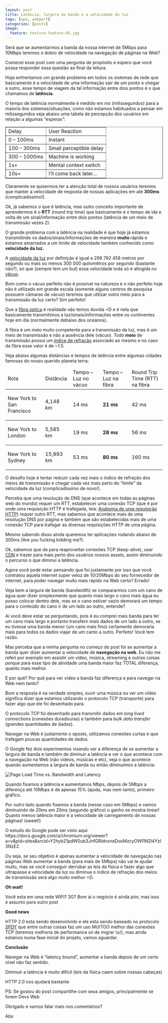 ```yaml
---
layout: post
title: Latência, largura de banda e a velocidade da luz
tags: [wpo, webperf]
categories: [posts]
image:
  feature: texture-feature-05.jpg
---
```

<p>Será que se aumentarmos a banda da nossa internet de 5Mbps para 10Mbps teremos o dobro de velocidade na navegação de páginas na Web?</p>
<p>Comecei esse post com uma pergunta de propósito e espero que você possa responder essa questão ao final da leitura.</p>
<p>Hoje enfrentamos um grande problema em todos os sistemas de rede que basicamente é a velocidade de uma informação sair de um ponto e chegar a outro, esse tempo de viagem da tal informação entre dois pontos é o que chamamos de <strong>latência</strong>.</p>
<p>O tempo de latência normalmente é medido em <em>ms</em> (milissegundos) para a maioria dos sistemas/situações, como não estamos habituados a pensar em milissegundos veja abaixo uma tabela de percepção dos usuários em relação a algumas &#8220;esperas&#8221;:</p>
<table class="delay" width="100%" border="1">
<tbody>
<tr>
<td class="header">Delay</td>
<td class="header">User Reaction</td>
</tr>
<tr>
<td class="green">0 &#8211; 100ms</td>
<td>Instant</td>
</tr>
<tr>
<td>100 &#8211; 300ms</td>
<td>Small perceptible delay</td>
</tr>
<tr>
<td>300 &#8211; 1000ms</td>
<td>Machine is working</td>
</tr>
<tr>
<td class="red">1s+</td>
<td>Mental context switch</td>
</tr>
<tr>
<td class="red">10s+</td>
<td>I&#8217;ll come back later&#8230;</td>
</tr>
</tbody>
</table>
<p>Claramente se quisermos ter a atenção total de nossos usuários teremos que manter a velocidade de resposta de nossas aplicações em até <strong>300ms</strong> (complicadíssimo!).</p>
<p>Ok, já sabemos o que é latência, mas outro conceito importante de aprendermos é o <strong>RTT</strong> (round trip time) que basicamente é o tempo de ida e volta de um sinal/informação entre dois pontos (latência de um meio de transmissão vezes 2).</p>
<p>O grande problema com a latência na realidade é que hoje já estamos transmitindo os dados/sinais/informações de maneira <strong>muito </strong>rápida e estamos amarrados a um limite de velocidade também conhecido como <strong>velocidade da luz.</strong></p>
<p>A <a title="velocidade da luz" href="http://pt.wikipedia.org/wiki/Velocidade_da_luz" target="_blank">velocidade da luz</a> por definição é igual a 299 792 458 metros por segundo ou mais ou menos 300 000 quilomêtros por segundo (bastante não?), só que (sempre tem um but) essa velocidade toda só é atingida no <a title="vácuo" href="http://pt.wikipedia.org/wiki/V%C3%A1cuo" target="_blank">vácuo</a>.</p>
<p>Bom como o vácuo perfeito não é possível na natureza e o não perfeito hoje não é utilizado em grande escala (somente alguns centros de pesquisa possuem câmaras de vácuo) teremos que utilizar outro meio para a transmissão da luz certo? Sim perfeito!</p>
<p>Que a <a title="fibra óptica" href="http://pt.wikipedia.org/wiki/Fibra_%C3%B3ptica" target="_blank">fibra óptica</a> é realidade não temos duvida =D e é nela que basicamente transmitimos a luz/sinais/informações entre os continentes hoje em dia (normalmente debaixo dos oceanos).</p>
<p>A fibra é um meio muito competente para a transmissão da luz, mas é um meio de transmissão e não a ausência dele (vácuo). Todo <strong>meio </strong>de transmissão possui um <a title="índice de refração" href="http://pt.wikipedia.org/wiki/%C3%8Dndice_de_refra%C3%A7%C3%A3o" target="_blank">índice de refração</a> associado ao mesmo e no caso da fibra esse valor é de ~1.5.</p>
<p>Veja abaixo algumas distâncias e tempos de latência entre algumas cidades famosas do nosso querido planeta terra:</p>
<table style="width: 100%; border-collapse: collapse;">
<colgroup>
<col class="col_1" />
<col class="col_2" />
<col class="col_3" />
<col class="col_4" />
<col class="col_5" /> </colgroup>
<thead>
<tr>
<td style="border-bottom: 0.5pt solid;">Rota</td>
<td style="border-bottom: 0.5pt solid;">Distância</td>
<td style="border-bottom: 0.5pt solid;">Tempo &#8211; Luz no vácuo</td>
<td style="border-bottom: 0.5pt solid;">Tempo &#8211; Luz na fibra</td>
<td style="border-bottom: 0.5pt solid;">Round Trip Time (RTT) na fibra</td>
</tr>
</thead>
<tbody>
<tr>
<td style="border-bottom: 0.5pt solid;">
<p id="new_york_to_san">New York to San Francisco</p>
</td>
<td style="border-bottom: 0.5pt solid;">
<p id="km_id1">4,148 km</p>
</td>
<td style="border-bottom: 0.5pt solid;">
<p id="ms_id1">14 ms</p>
</td>
<td style="border-bottom: 0.5pt solid;">
<p id="ms_id2"><span class="strong"><strong>21 ms</strong></span></p>
</td>
<td style="border-bottom: 0.5pt solid;">
<p id="ms_id3">42 ms</p>
</td>
</tr>
<tr>
<td style="border-bottom: 0.5pt solid;">
<p id="new_york_to_lon">New York to London</p>
</td>
<td style="border-bottom: 0.5pt solid;">
<p id="km_id2">5,585 km</p>
</td>
<td style="border-bottom: 0.5pt solid;">
<p id="ms_id4">19 ms</p>
</td>
<td style="border-bottom: 0.5pt solid;">
<p id="ms_id5"><span class="strong"><strong>28 ms</strong></span></p>
</td>
<td style="border-bottom: 0.5pt solid;">
<p id="ms_id6">56 ms</p>
</td>
</tr>
<tr>
<td style="border-bottom: 0.5pt solid;">
<p id="new_york_to_syd">New York to Sydney</p>
</td>
<td style="border-bottom: 0.5pt solid;">
<p id="km_id3">15,993 km</p>
</td>
<td style="border-bottom: 0.5pt solid;">
<p id="ms_id7">53 ms</p>
</td>
<td style="border-bottom: 0.5pt solid;">
<p id="ms_id8"><span class="strong"><strong>80 ms</strong></span></p>
</td>
<td style="border-bottom: 0.5pt solid;">
<p id="ms_id9">160 ms</p>
</td>
</tr>
</tbody>
</table>
<p>O desafio hoje é tentar reduzir cada vez mais o índice de refração dos meios de transmissão e chegar cada vez mais perto do &#8220;limite&#8221; da velocidade da luz (complicadíssimo de novo!).</p>
<p>Perceba que uma resolução de DNS (que acontece em todas as páginas web do mundo) requer um RTT, estabelecer uma conexão TCP (que é por onde uma requisição HTTP é trafegada, leia: <a title="Anatomia de uma requisição HTTP" href="http://www.cleberdantas.com/2011/12/anatomia-de-uma-requisicao-http/" target="_blank">Anatomia de uma requisição HTTP</a>) requer outro RTT, mas sabemos que acontece mais de uma resolução DNS por página e também que são estabelecidas mais de uma conexão TCP para trafegar as diversas requisições HTTP de uma página.</p>
<p>Mesmo sabendo disso ainda queremos ter aplicações rodando abaixo de 300ms (Are you fucking kidding me?).</p>
<p>Ok, sabemos que da para reaproveitar conexões TCP (keep-alive), usar <a title="CND" href="http://www.cleberdantas.com/2011/11/content-delivery-network-cdn-voce-ainda-vai-usar-uma/" target="_blank">CDN</a> e trazer para mais perto dos usuários nossos assets, assim diminuindo o percurso o que diminui a latência.</p>
<p>Agora você pode estar pensando que foi justamente por isso que você contratou aquela internet super veloz de 10/20Mbps do seu fornecedor de internet, para poder navegar muito mais rápido na Web certo? Errado!</p>
<p>Veja bem a largura de banda (bandwidth) se compararmos com um cano de água quer dizer simplesmente que quanto mais largo o cano mais água eu posso colocar dentro dele, mas se o cano estiver vazio demorará um tempo para o conteúdo do cano ir de um lado ao outro, entende?</p>
<p>Ai você deve estar se perguntando, pois é eu comprei mais banda para ter um cano mais largo e portanto transferir mais dados de um lado a outro, se eu tivesse uma banda menor (um cano mais fino) certamente demoraria mais para todos os dados viajar de um canto a outro. Perfeito! Você tem razão.</p>
<p>Mas perceba que a minha pergunta no começo do post foi se aumentar a banda quer dizer aumentar a velocidade de <strong>navegação na web.</strong> Eu não me referi por exemplo em assistir um vídeo, música, streaming e outras coisas porque para esse tipo de atividade uma banda maior faz TOTAL diferença, quanto mais melhor.</p>
<p>E por quê? Por quê para ver vídeo a banda faz diferença e para navegar na Web nem tanto?</p>
<p>Bom a resposta é na verdade simples, ouvir uma música ou ver um vídeo significa dizer que estamos utilizando o protocolo TCP (transporte) para fazer algo que ele foi desenhado para.</p>
<p>O protocolo TCP foi desenhado para transmitir dados em <em>long lived connections </em>(conexões duradouras) e também para <em>bulk data transfer</em> (grandes quantidades de dados).</p>
<p>Navegar na Web é justamente o oposto, utilizamos conexões curtas e que trafegam poucas quantidades de dados.</p>
<p>O Google fez dois experimentos visando ver a diferença de se aumentar a largura de banda e também de diminuir a latência e ver o que acontece com a navegação na Web (não vídeos, músicas e etc), veja o que acontece quando aumentamos a largura de banda ou então diminuimos a latência:</p>
<p><img alt="Page Load Time vs. Bandwidth and Latency" src="http://www.cleberdantas.com/wp-content/uploads/2013/04/bandwidth-vs-latency.png" /></p>
<p>Quando fixamos a latência e aumentamos Mbps, depois de 5Mbps a diferença até 10Mbps é de apenas 15% (ajuda, mas nem tanto), primeiro gráfico.</p>
<p>Por outro lado quando fixamos a banda (nesse caso em 5Mbps) e vamos diminuindo de 20ms em 20ms (segundo gráfico) o ganho se mostra linear! Quanto menos latência maior é a velocidade de carregamento de nossas páginas! (sweet!)</p>
<p>O estudo do Google pode ser visto aqui: https://docs.google.com/a/chromium.org/viewer?a=v&amp;pid=sites&amp;srcid=Y2hyb21pdW0ub3JnfGRldnxneDoxMzcyOWI1N2I4YzI3NzE2</p>
<p>Ou seja, se seu objetivo é apenas aumentar a velocidade de navegação nas páginas Web aumentar a banda (para mais de 5Mbps) não vai te ajudar muito, mas se você conseguir derrubar as leis da física e fazer algo que ultrapasse a velocidade da luz ou diminua o índice de refração dos meios de transmissão será algo muito melhor =D.</p>
<p><strong>Oh wait!</strong></p>
<p>Você esta em uma rede WIFI? 3G? Bom ai o negócio é ainda pior, mas isso é assunto para outro post</p>
<p><strong>Good news </strong></p>
<p>HTTP 2.0 esta sendo desenvolvido e ele esta sendo baseado no protocolo <a title="SPDY" href="http://pt.wikipedia.org/wiki/SPDY" target="_blank">SPDY</a> que entre outras coisas faz um uso MUITOO melhor das conexões TCP (teremos melhoria de performance só de migrar \o/), mas ainda estamos numa fase inicial do projeto, vamos aguardar.</p>
<p><strong>Conclusão</strong></p>
<p>Navegar na Web é &#8220;latency bound&#8221;, aumentar a banda depois de um certo nível não faz sentido.</p>
<p>Diminuir a latência é muito difícil (leis da física caem sobre nossas cabeças)</p>
<p>HTTP 2.0 nos ajudará bastante</p>
<p>PS: Se gostou do post compartilhe com seus amigos, principalmente se forem Devs Web</p>
<p>Obrigado e vamos falar mais nos comentários?</p>
<p>Abs</p>